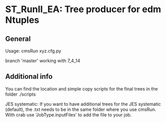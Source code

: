 # ST_RunII_EA: Tree producer for edm Ntuples

## General

Usage: cmsRun xyz.cfg.py

branch 'master' working with 7_4_14

## Additional info

You can find the location and simple copy scripts for the final trees in the folder ./scripts

JES systematic: If you want to have additional trees for the JES systematic (default), the .txt needs to be in the same folder where you use cmsRun. With crab use 'JobType.inputFiles' to add the file to your job.


